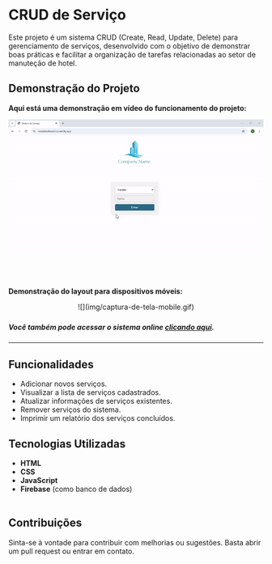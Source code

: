 # CRUD de Serviço

Este projeto é um sistema CRUD (Create, Read, Update, Delete) para gerenciamento de serviços, desenvolvido com o objetivo de demonstrar boas práticas e facilitar a organização de tarefas relacionadas ao setor de manuteção de hotel.

## Demonstração do Projeto

 **Aqui está uma demonstração em vídeo do funcionamento do projeto:**

![](img/captura-de-tela.gif)

<br><br>

**Demonstração do layout para dispositivos móveis:**

<p align="center">
  ![](img/captura-de-tela-mobile.gif)
</p>

###


***Você também pode acessar o sistema online [clicando aqui](https://cadastrodeservico.netlify.app/).***


###
---
## Funcionalidades
- Adicionar novos serviços.
- Visualizar a lista de serviços cadastrados.
- Atualizar informações de serviços existentes.
- Remover serviços do sistema.
- Imprimir um relatório dos serviços concluídos.

## Tecnologias Utilizadas
- **HTML**
- **CSS**
- **JavaScript**
- **Firebase** (como banco de dados)
<br><br>
## Contribuições
Sinta-se à vontade para contribuir com melhorias ou sugestões. Basta abrir um pull request ou entrar em contato.